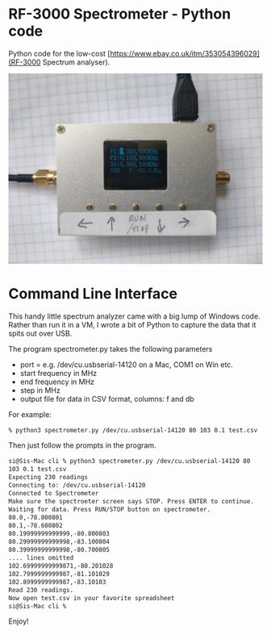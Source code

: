 # RF-3000 Spectrometer - Python code
Python code for the low-cost [https://www.ebay.co.uk/itm/353054396029](RF-3000 Spectrum analyser).


![RF-3000](figs/rf-3000.jpg)

# Command Line Interface

This handy little spectrum analyzer came with a big lump of Windows code. Rather than run it in a VM, I wrote a bit of Python to capture the data that it spits out over USB.

The program spectrometer.py takes the following parameters

- port = e.g. /dev/cu.usbserial-14120 on a Mac, COM1 on Win etc.
- start frequency in MHz
- end frequency in MHz
- step in MHz
- output file for data in CSV format, columns: f and db

For example:

```
% python3 spectrometer.py /dev/cu.usbserial-14120 80 103 0.1 test.csv
```

Then just follow the prompts in the program.

```
si@Sis-Mac cli % python3 spectrometer.py /dev/cu.usbserial-14120 80 103 0.1 test.csv
Expecting 230 readings
Connecting to: /dev/cu.usbserial-14120
Connected to Spectrometer
Make sure the spectroeter screen says STOP. Press ENTER to continue.
Waiting for data. Press RUN/STOP button on spectrometer.
80.0,-78.000801
80.1,-78.600802
80.19999999999999,-80.800803
80.29999999999998,-83.100804
80.39999999999998,-80.700805
.... lines omitted
102.69999999999871,-80.201028
102.7999999999987,-81.101029
102.8999999999987,-83.10103
Read 230 readings.
Now open test.csv in your favorite spreadsheet
si@Sis-Mac cli % 

```

Enjoy!